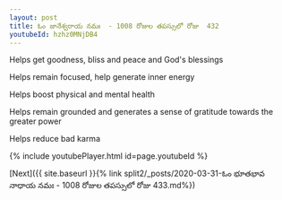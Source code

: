 ```yaml
---
layout: post
title: ఓం జానేశ్వరాయ నమః  - 1008 రోజుల తపస్సులో రోజు  432
youtubeId: hzhz0MNjDB4
---
```

 
 
Helps get goodness, bliss and peace and God's blessings
 
Helps remain focused, help generate inner energy 
 
Helps boost physical and mental health 
 
Helps remain grounded and generates a sense of gratitude towards the greater power 
 
Helps reduce bad karma
 
 
 
 


{% include youtubePlayer.html id=page.youtubeId %}
 
[Next]({{ site.baseurl }}{% link  split2/_posts/2020-03-31-ఓం భూతభావ నాధాయ నమః  - 1008 రోజుల తపస్సులో రోజు  433.md%})
 
